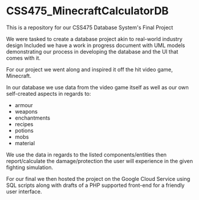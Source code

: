 # CSS475_MinecraftCalculatorDB

This is a repository for our CSS475 Database System's Final Project

We were tasked to create a database project akin to real-world industry design
Included we have a work in progress document with UML models demonstrating our process in developing the database and the UI that comes with it.

For our project we went along and inspired it off the hit video game, Minecraft. 

In our database we use data from the video game itself as well as our own self-created aspects in regards to:
- armour
- weapons
- enchantments
- recipes
- potions
- mobs
- material

We use the data in regards to the listed components/entities then report/calculate the damage/protection the user will experience in the given fighting simulation. 

For our final we then hosted the project on the Google Cloud Service using SQL scripts along with drafts of a PHP supported front-end for a friendly user interface.
